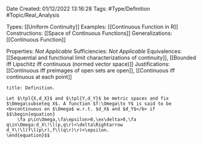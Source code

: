 <div class="topSpace"></div>

Date Created: 01/12/2022 13:16:28
Tags: #Type/Definition #Topic/Real_Analysis

Types: [[Uniform Continuity]]
Examples: [[Continuous Function in R]]
Constructions: [[Space of Continuous Functions]]
Generalizations: [[Continuous Function]]

Properties: <i>Not Applicable</i>
Sufficiencies: <i>Not Applicable</i>
Equivalences: [[Sequential and functional limit characterizations of continuity]], [[Bounded iff Lipschitz iff continuous (normed vector space)]]
Justifications: [[Continuous iff preimages of open sets are open]], [[Continuous iff continuous at each point]]

``` ad-Definition
title: Definition.

Let $\tpl{X,d_X}$ and $\tpl{Y,d_Y}$ be metric spaces and fix $\Omega\subseteq X$. A function $f:\Omega\to Y$ is said to be <b>continuous on $\Omega$ w.r.t. $d_X$ and $d_Y$</b> if
$$\begin{equation}
    \fa p\in\Omega,\fa\epsilon>0,\ex\delta>0,\fa q\in\Omega:d_X\!\l(p,q\r)<\delta\Rightarrow d_Y\!\l(f\l(p\r),f\l(q\r)\r)<\epsilon.
\end{equation}$$

```
